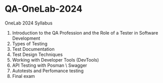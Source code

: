 # QA-OneLab-2024

OneLab 2024 Syllabus

1. Introduction to the QA Profession and the Role of a Tester in Software Development
2. Types of Testing
3. Test Documentation
4. Test Design Techniques
5. Working with Developer Tools (DevTools)
6. API Testing with Posman \ Swagger
7. Autotests and Perfomance testing
8. Final exam
